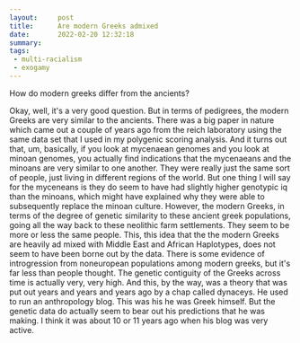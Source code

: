 ```yaml
---
layout:     post
title:      Are modern Greeks admixed
date:       2022-02-20 12:32:18
summary:    
tags:
 - multi-racialism
 - exogamy
---
```


How do modern greeks differ from the ancients? 

Okay, well, it's a very good question. But in terms of pedigrees, the modern Greeks are very similar to the ancients. There was a big paper in nature which came out a couple of years ago from the reich laboratory using the same data set that I used in my polygenic scoring analysis. And it turns out that, um, basically, if you look at mycenaean genomes and you look at minoan genomes, you actually find indications that the mycenaeans and the minoans are very similar to one another. They were really just the same sort of people, just living in different regions of the world. But one thing I will say for the myceneans is they do seem to have had slightly higher genotypic iq than the minoans, which might have explained why they were able to subsequently replace the minoan culture. However, the modern Greeks, in terms of the degree of genetic similarity to these ancient greek populations, going all the way back to these neolithic farm settlements. They seem to be more or less the same people. This, this idea that the the modern Greeks are heavily ad mixed with Middle East and African Haplotypes, does not seem to have been borne out by the data. There is some evidence of introgression from noneuropean populations among modern greeks, but it's far less than people thought. The genetic contiguity of the Greeks across time is actually very, very high. And this, by the way, was a theory that was put out years and years and years ago by a chap called dynaceys. He used to run an anthropology blog. This was his he was Greek himself. But the genetic data do actually seem to bear out his predictions that he was making. I think it was about 10 or 11 years ago when his blog was very active.